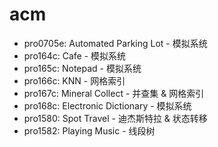 # acm

- pro0705e: Automated Parking Lot - 模拟系统
- pro164c: Cafe - 模拟系统
- pro165c: Notepad - 模拟系统
- pro166c: KNN - 网格索引
- pro167c: Mineral Collect - 并查集 & 网格索引
- pro168c: Electronic Dictionary - 模拟系统
- pro1580: Spot Travel - 迪杰斯特拉 & 状态转移
- pro1582: Playing Music - 线段树
